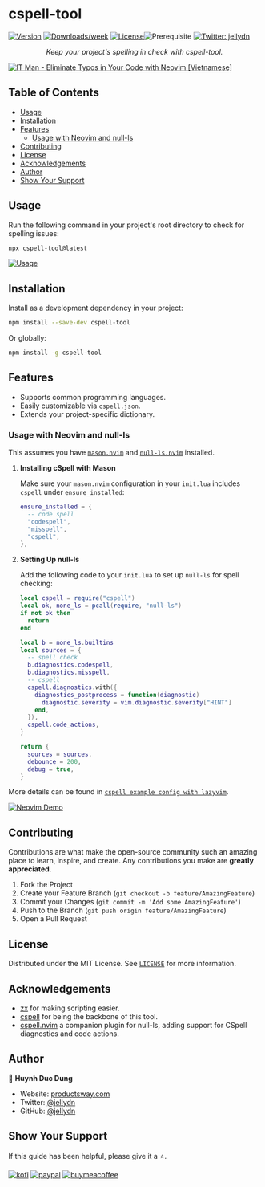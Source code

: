 # cspell-tool

[![Version](https://img.shields.io/npm/v/cspell-tool.svg)](https://npmjs.org/package/cspell-tool)
[![Downloads/week](https://img.shields.io/npm/dw/cspell-tool.svg)](https://npmjs.org/package/cspell-tool)
[![License](https://img.shields.io/npm/l/cspell-tool.svg)](https://github.com/jellydn/cspell-tool/blob/master/package.json)![Prerequisite](https://img.shields.io/badge/node-%3E%3D18.17.0-blue.svg)
[![Twitter: jellydn](https://img.shields.io/twitter/follow/jellydn.svg?style=social)](https://twitter.com/jellydn)

<p align="center">
  <em>Keep your project's spelling in check with cspell-tool.</em>
</p>

[![IT Man - Eliminate Typos in Your Code with Neovim [Vietnamese]](https://i.ytimg.com/vi/3IwMd77_P8E/hqdefault.jpg)](https://www.youtube.com/watch?v=3IwMd77_P8E)

## Table of Contents

<!--toc:start-->

- [Usage](#usage)
- [Installation](#installation)
- [Features](#features)
  - [Usage with Neovim and null-ls](#usage-with-neovim-and-null-ls)
- [Contributing](#contributing)
- [License](#license)
- [Acknowledgements](#acknowledgements)
- [Author](#author)
- [Show Your Support](#show-your-support)
<!--toc:end-->

## Usage

Run the following command in your project's root directory to check for spelling issues:

```sh
npx cspell-tool@latest
```

[![Usage](https://i.gyazo.com/b045cd1e89712ee2268fe27d9786fdfe.gif)](https://gyazo.com/b045cd1e89712ee2268fe27d9786fdfe)

## Installation

Install as a development dependency in your project:

```sh
npm install --save-dev cspell-tool
```

Or globally:

```sh
npm install -g cspell-tool
```

## Features

- Supports common programming languages.
- Easily customizable via `cspell.json`.
- Extends your project-specific dictionary.

### Usage with Neovim and null-ls

This assumes you have [`mason.nvim`](https://github.com/williamboman/mason.nvim) and [`null-ls.nvim`](https://github.com/nvimtools/none-ls.nvim) installed.

1. **Installing cSpell with Mason**

   Make sure your `mason.nvim` configuration in your `init.lua` includes `cspell` under `ensure_installed`:

   ```lua
   ensure_installed = {
     -- code spell
     "codespell",
     "misspell",
     "cspell",
   },
   ```

2. **Setting Up null-ls**

   Add the following code to your `init.lua` to set up `null-ls` for spell checking:

   ```lua
   local cspell = require("cspell")
   local ok, none_ls = pcall(require, "null-ls")
   if not ok then
     return
   end

   local b = none_ls.builtins
   local sources = {
     -- spell check
     b.diagnostics.codespell,
     b.diagnostics.misspell,
     -- cspell
     cspell.diagnostics.with({
       diagnostics_postprocess = function(diagnostic)
         diagnostic.severity = vim.diagnostic.severity["HINT"]
       end,
     }),
     cspell.code_actions,
   }

   return {
     sources = sources,
     debounce = 200,
     debug = true,
   }
   ```

More details can be found in [`cspell example config with lazyvim`](./cspell.lua).

[![Neovim Demo](https://i.gyazo.com/99f48ffbd1d3577d45e3474a98801120.gif)](https://gyazo.com/99f48ffbd1d3577d45e3474a98801120)

## Contributing

Contributions are what make the open-source community such an amazing place to learn, inspire, and create. Any contributions you make are **greatly appreciated**.

1. Fork the Project
2. Create your Feature Branch (`git checkout -b feature/AmazingFeature`)
3. Commit your Changes (`git commit -m 'Add some AmazingFeature'`)
4. Push to the Branch (`git push origin feature/AmazingFeature`)
5. Open a Pull Request

## License

Distributed under the MIT License. See [`LICENSE`](./LICENSE) for more information.

## Acknowledgements

- [zx](https://github.com/google/zx) for making scripting easier.
- [cspell](https://github.com/streetsidesoftware/cspell) for being the backbone of this tool.
- [cspell.nvim](https://github.com/davidmh/cspell.nvim) a companion plugin for null-ls, adding support for CSpell diagnostics and code actions.

## Author

👤 **Huynh Duc Dung**

- Website: [productsway.com](https://productsway.com)
- Twitter: [@jellydn](https://twitter.com/jellydn)
- GitHub: [@jellydn](https://github.com/jellydn)

## Show Your Support

If this guide has been helpful, please give it a ⭐️.

[![kofi](https://img.shields.io/badge/Ko--fi-F16061?style=for-the-badge&logo=ko-fi&logoColor=white)](https://ko-fi.com/dunghd)
[![paypal](https://img.shields.io/badge/PayPal-00457C?style=for-the-badge&logo=paypal&logoColor=white)](https://paypal.me/dunghd)
[![buymeacoffee](https://img.shields.io/badge/Buy_Me_A_Coffee-FFDD00?style=for-the-badge&logo=buy-me-a-coffee&logoColor=black)](https://www.buymeacoffee.com/dunghd)

